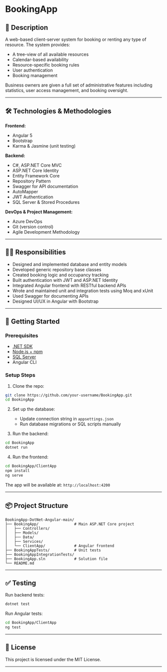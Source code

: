 
# BookingApp


## 📝 Description

A web-based client-server system for booking or renting any type of resource. The system provides:

- A tree-view of all available resources
- Calendar-based availability
- Resource-specific booking rules
- User authentication
- Booking management

Business owners are given a full set of administrative features including statistics, user access management, and booking oversight.

---

## 🛠️ Technologies & Methodologies

**Frontend:**
- Angular 5
- Bootstrap
- Karma & Jasmine (unit testing)

**Backend:**
- C#, ASP.NET Core MVC
- ASP.NET Core Identity
- Entity Framework Core
- Repository Pattern
- Swagger for API documentation
- AutoMapper
- JWT Authentication
- SQL Server & Stored Procedures

**DevOps & Project Management:**
- Azure DevOps
- Git (version control)
- Agile Development Methodology

---

## 👨‍💻 Responsibilities

- Designed and implemented database and entity models
- Developed generic repository base classes
- Created booking logic and occupancy tracking
- Built authentication with JWT and ASP.NET Identity
- Integrated Angular frontend with RESTful backend APIs
- Wrote and maintained unit and integration tests using Moq and xUnit
- Used Swagger for documenting APIs
- Designed UI/UX in Angular with Bootstrap

---

## 🚀 Getting Started

### Prerequisites

- [.NET SDK](https://dotnet.microsoft.com/download)
- [Node.js + npm](https://nodejs.org)
- [SQL Server](https://www.microsoft.com/en-us/sql-server)
- Angular CLI

### Setup Steps

1. Clone the repo:

```bash
git clone https://github.com/your-username/BookingApp.git
cd BookingApp
```

2. Set up the database:
   - Update connection string in `appsettings.json`
   - Run database migrations or SQL scripts manually

3. Run the backend:

```bash
cd BookingApp
dotnet run
```

4. Run the frontend:

```bash
cd BookingApp/ClientApp
npm install
ng serve
```

The app will be available at: `http://localhost:4200`

---

## 📦 Project Structure

```
BookingApp-DotNet-Angular-main/
├── BookingApp/                # Main ASP.NET Core project
│   ├── Controllers/
│   ├── Models/
│   ├── Data/
│   ├── Services/
│   └── ClientApp/             # Angular frontend
├── BookingAppTests/           # Unit tests
├── BookingAppIntegrationTests/
├── BookingApp.sln             # Solution file
└── README.md
```

---

## ✅ Testing

Run backend tests:

```bash
dotnet test
```

Run Angular tests:

```bash
cd BookingApp/ClientApp
ng test
```

---

## 📄 License

This project is licensed under the MIT License.

---

